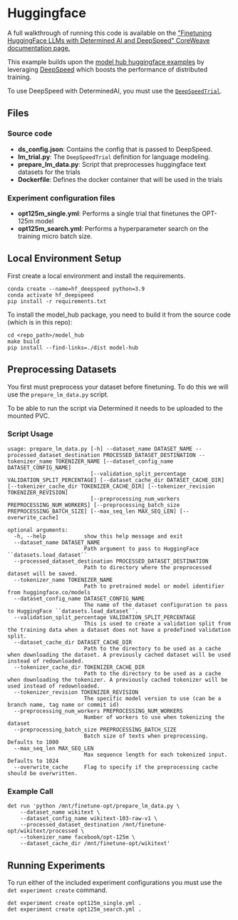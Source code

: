 # Huggingface

A full walkthrough of running this code is available on
the ["Finetuning HuggingFace LLMs with Determined AI and DeepSpeed" CoreWeave documentation page.](https://docs.coreweave.com/compass/determined-ai/finetuning-huggingface-llms-with-determined-ai-and-deepspeed)

This example builds upon
the [model hub huggingface examples](https://github.com/coreweave/coreweave_determined/tree/master/model_hub/examples/huggingface)
by leveraging [DeepSpeed](https://www.deepspeed.ai/) which boosts the performance of distributed training.

To use DeepSpeed with DeterminedAI, you must use
the [`DeepSpeedTrial`](https://docs.determined.ai/latest/training/apis-howto/deepspeed/deepspeed.html#deepspeed-api).

## Files
### Source code
 - **ds_config.json**: Contains the config that is passed to DeepSpeed.
 - **lm_trial.py**: The `DeepSpeedTrial` definition for language modeling.
 - **prepare_lm_data.py**: Script that preprocesses huggingface text datasets for the trials
 - **Dockerfile**: Defines the docker container that will be used in the trials

### Experiment configuration files
 - **opt125m_single.yml**: Performs a single trial that finetunes the OPT-125m model
 - **opt125m_search.yml**: Performs a hyperparameter search on the training micro batch size.

## Local Environment Setup
First create a local environment and install the requirements.
```
conda create --name=hf_deepspeed python=3.9
conda activate hf_deepspeed
pip install -r requirements.txt
```

To install the model_hub package, you need to build it from the source code (which is in this repo):
```
cd <repo_path>/model_hub
make build
pip install --find-links=./dist model-hub
```

## Preprocessing Datasets
You first must preprocess your dataset before finetuning. To do this we will use the `prepare_lm_data.py` script.

To be able to run the script via Determined it needs to be uploaded to the mounted PVC.

### Script Usage
```
usage: prepare_lm_data.py [-h] --dataset_name DATASET_NAME --processed_dataset_destination PROCESSED_DATASET_DESTINATION --tokenizer_name TOKENIZER_NAME [--dataset_config_name DATASET_CONFIG_NAME]
                          [--validation_split_percentage VALIDATION_SPLIT_PERCENTAGE] [--dataset_cache_dir DATASET_CACHE_DIR] [--tokenizer_cache_dir TOKENIZER_CACHE_DIR] [--tokenizer_revision TOKENIZER_REVISION]
                          [--preprocessing_num_workers PREPROCESSING_NUM_WORKERS] [--preprocessing_batch_size PREPROCESSING_BATCH_SIZE] [--max_seq_len MAX_SEQ_LEN] [--overwrite_cache]

optional arguments:
  -h, --help            show this help message and exit
  --dataset_name DATASET_NAME
                        Path argument to pass to HuggingFace ``datasets.load_dataset``
  --processed_dataset_destination PROCESSED_DATASET_DESTINATION
                        Path to directory where the preprocessed dataset will be saved.
  --tokenizer_name TOKENIZER_NAME
                        Path to pretrained model or model identifier from huggingface.co/models
  --dataset_config_name DATASET_CONFIG_NAME
                        The name of the dataset configuration to pass to HuggingFace ``datasets.load_dataset``.
  --validation_split_percentage VALIDATION_SPLIT_PERCENTAGE
                        This is used to create a validation split from the training data when a dataset does not have a predefined validation split.
  --dataset_cache_dir DATASET_CACHE_DIR
                        Path to the directory to be used as a cache when downloading the dataset. A previously cached dataset will be used instead of redownloaded.
  --tokenizer_cache_dir TOKENIZER_CACHE_DIR
                        Path to the directory to be used as a cache when downloading the tokenizer. A previously cached tokenizer will be used instead of redownloaded.
  --tokenizer_revision TOKENIZER_REVISION
                        The specific model version to use (can be a branch name, tag name or commit id)
  --preprocessing_num_workers PREPROCESSING_NUM_WORKERS
                        Number of workers to use when tokenizing the dataset
  --preprocessing_batch_size PREPROCESSING_BATCH_SIZE
                        Batch size of texts when preprocessing. Defaults to 1000
  --max_seq_len MAX_SEQ_LEN
                        Max sequence length for each tokenized input. Defaults to 1024
  --overwrite_cache     Flag to specify if the preprocessing cache should be overwritten.
```

### Example Call
```
det run 'python /mnt/finetune-opt/prepare_lm_data.py \ 
    --dataset_name wikitext \
    --dataset_config_name wikitext-103-raw-v1 \
    --processed_dataset_destination /mnt/finetune-opt/wikitext/processed \
    --tokenizer_name facebook/opt-125m \
    --dataset_cache_dir /mnt/finetune-opt/wikitext'
```

## Running Experiments

To run either of the included experiment configurations you must use the `det experiment create` command.
```
det experiment create opt125m_single.yml .
det experiment create opt125m_search.yml .
```
